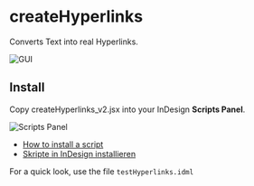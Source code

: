 # createHyperlinks

Converts Text into real Hyperlinks. 


![GUI](https://raw.githubusercontent.com/grefel/createHyperlinks/master/gui.png)

## Install
Copy createHyperlinks_v2.jsx into your InDesign **Scripts Panel**.

![Scripts Panel](https://raw.githubusercontent.com/grefel/press2id/master/docu/assets/scriptsPanel.png)

* [How to install a script](https://indesignsecrets.com/how-to-install-scripts-in-indesign.php)
* [Skripte in InDesign installieren](https://www.publishingx.de/skripte-installieren/) 

For a quick look, use the file `testHyperlinks.idml`
